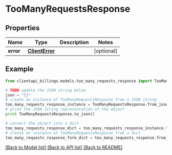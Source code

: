 # TooManyRequestsResponse


## Properties
Name | Type | Description | Notes
------------ | ------------- | ------------- | -------------
**error** | [**ClientError**](ClientError.md) |  | [optional] 

## Example

```python
from clientapi_billingo.models.too_many_requests_response import TooManyRequestsResponse

# TODO update the JSON string below
json = "{}"
# create an instance of TooManyRequestsResponse from a JSON string
too_many_requests_response_instance = TooManyRequestsResponse.from_json(json)
# print the JSON string representation of the object
print TooManyRequestsResponse.to_json()

# convert the object into a dict
too_many_requests_response_dict = too_many_requests_response_instance.to_dict()
# create an instance of TooManyRequestsResponse from a dict
too_many_requests_response_form_dict = too_many_requests_response.from_dict(too_many_requests_response_dict)
```
[[Back to Model list]](../README.md#documentation-for-models) [[Back to API list]](../README.md#documentation-for-api-endpoints) [[Back to README]](../README.md)


